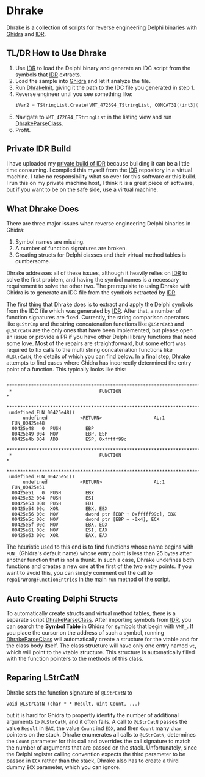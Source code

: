 # Dhrake

Dhrake is a collection of scripts for reverse engineering Delphi binaries with [Ghidra] and [IDR]. 

## TL/DR How to Use Dhrake

1. Use [IDR] to load the Delphi binary and generate an IDC script from the symbols that [IDR] extracts.
2. Load the sample into [Ghidra] and let it analyze the file.
3. Run [DhrakeInit](DhrakeInit.java), giving it the path to the IDC file you generated in step 1.
4. Reverse engineer until you see something like:
   ```c
   iVar2 = TStringList.Create(VMT_472694_TStringList, CONCAT31((int3)((uint)extraout_EDX >> 8),1));
   ```
5. Navigate to `VMT_472694_TStringList` in the listing view and run [DhrakeParseClass](DhrakeParseClass.java).
6. Profit.

## Private IDR Build

I have uploaded my [private build of IDR][IDR-BUILD] because building it can be a little time consuming. I compiled this myself from the [IDR] repository in a virtual machine. I take no responsibility what so ever for this software or this build. I run this on my private machine host, I think it is a great piece of software, but if you want to be on the safe side, use a virtual machine.

## What Dhrake Does

There are three major issues when reverse engineering Delphi binaries in Ghidra:

1. Symbol names are missing.
2. A number of function signatures are broken.
3. Creating structs for Delphi classes and their virtual method tables is cumbersome.

Dhrake addresses all of these issues, although it heavily relies on [IDR] to solve the first problem, and having the symbol names is a necessary requirement to solve the other two. The prerequisite to using Dhrake with Ghidra is to generate an IDC file from the symbols extracted by [IDR].

The first thing that Dhrake does is to extract and apply the Delphi symbols from the IDC file which was generated by [IDR]. After that, a number of function signatures are fixed. Currently, the string comparison operators like `@LStrCmp` and the string concatenation functions like `@LStrCat3` and `@LStrCatN` are the only ones that have been implemented, but please open an issue or provide a PR if you have other Delphi library functions that need some love. Most of the repairs are straightforward, but some effort was required to fix calls to the multi string concatenation functions like `@LStrCatN`, the details of which you can find below. In a final step, Dhrake attempts to find cases where Ghidra has incorrectly determined the entry point of a function. This typically looks like this:
```
 ***************************************************************************
 *                                FUNCTION                                 *
 ***************************************************************************
 undefined FUN_00425e48()
      undefined            <RETURN>                   AL:1
  FUN_00425e48
  00425e48   0  PUSH         EBP
  00425e49 004  MOV          EBP, ESP
  00425e4b 004  ADD          ESP, 0xfffff99c
 ***************************************************************************
 *                                FUNCTION                                 *
 ***************************************************************************
 undefined FUN_00425e51()
      undefined            <RETURN>                   AL:1
  FUN_00425e51
  00425e51   0  PUSH         EBX
  00425e52 004  PUSH         ESI
  00425e53 008  PUSH         EDI
  00425e54 00c  XOR          EBX, EBX
  00425e56 00c  MOV          dword ptr [EBP + 0xfffff99c], EBX
  00425e5c 00c  MOV          dword ptr [EBP + -0x4], ECX
  00425e5f 00c  MOV          EBX, EDX
  00425e61 00c  MOV          ESI, EAX
  00425e63 00c  XOR          EAX, EAX
```
The heuristic used to this end is to find functions whose name begins with `FUN_` (Ghidra's default name) whose entry point is less than 25 bytes after another function that is not a thunk. In such a case, Dhrake undefines both functions and creates a new one at the first of the two entry points. If you want to avoid this, you can simply comment out the call to `repairWrongFunctionEntries` in the main `run` method of the script.

## Auto Creating Delphi Structs

To automatically create structs and virtual method tables, there is a separate script [DhrakeParseClass](DhrakeParseClass.java). After importing symbols from [IDR], you can search the **Symbol Table** in Ghidra for symbols that begin with `VMT_`. If you place the cursor on the address of such a symbol, running [DhrakeParseClass](DhrakeParseClass.java) will automatically create a structure for the vtable and for the class body itself. The class structure will have only one entry named `vt`, which will point to the vtable structure. This structure is automatically filled with the function pointers to the methods of this class.

## Reparing LStrCatN

Dhrake sets the function signature of `@LStrCatN` to 
```
void @LStrCatN (char * * Result, uint Count, ...)
```
but it is hard for Ghidra to propertly identify the number of additional arguments to `@LStrCatN`, and it often fails. A call to `@LStrCatN` passes the value `Result` in `EAX`, the value `Count` ind `EDX`, and then `Count` many `char` pointers on the stack. Dhrake enumerates all calls to `@LStrCatN`, determines the `Count` parameter for this call and overrides the call signature to match the number of arguments that are passed on the stack. Unfortunately, since the Delphi register calling convention expects the third parameter to be passed in `ECX` rather than the stack, Dhrake also has to create a third dummy `ECX` parameter, which you can ignore.


[Ghidra]: https://github.com/NationalSecurityAgency/ghidra
[IDR]: https://github.com/crypto2011/IDR
[IDR-BUILD]: https://github.com/huettenhain/dhrake/releases/download/INITIAL/IDR.7z